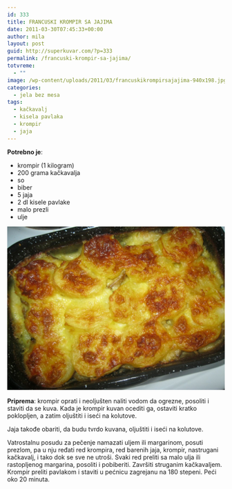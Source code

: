 ```yaml
---
id: 333
title: FRANCUSKI KROMPIR SA JAJIMA
date: 2011-03-30T07:45:33+00:00
author: mila
layout: post
guid: http://superkuvar.com/?p=333
permalink: /francuski-krompir-sa-jajima/
totvreme:
  - ""
image: /wp-content/uploads/2011/03/francuskikrompirsajajima-940x198.jpg
categories:
  - jela bez mesa
tags:
  - kačkavalj
  - kisela pavlaka
  - krompir
  - jaja
---
```

**Potrebno je**:

  * krompir (1 kilogram)
  * 200 grama kačkavalja
  * so
  * biber
  * 5 jaja
  * 2 dl kisele pavlake
  * malo prezli
  * ulje

![Francuski krompir sa jajima](/wp-content/uploads/2011/03/francuskikrompirsajajima-1024x768.jpg)

**Priprema**: krompir oprati i neoljušten naliti vodom da ogrezne, posoliti i staviti da se kuva. Kada je krompir kuvan ocediti ga, ostaviti kratko poklopljen, a zatim oljuštiti i iseći na kolutove.

Jaja takođe obariti, da budu tvrdo kuvana, oljuštiti i iseći na kolutove.

Vatrostalnu posudu za pečenje namazati uljem ili margarinom, posuti prezlom, pa u nju ređati red krompira, red barenih jaja, krompir, nastrugani kačkavalj, i tako dok se sve ne utroši. Svaki red preliti sa malo ulja ili rastopljenog margarina, posoliti i pobiberiti. Završiti struganim kačkavaljem. Krompir preliti pavlakom i staviti u pećnicu zagrejanu na 180 stepeni. Peći oko 20 minuta.

&nbsp;